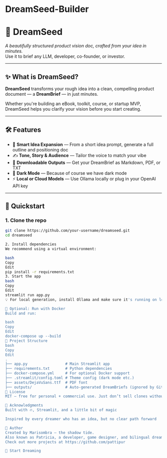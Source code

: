 # DreamSeed-Builder

# 🌱 DreamSeed

*A beautifully structured product vision doc, crafted from your idea in minutes.*  
Use it to brief any LLM, developer, co-founder, or investor.

---

## ✨ What is DreamSeed?

**DreamSeed** transforms your rough idea into a clean, compelling product document — a **DreamBrief** — in just minutes.

Whether you're building an eBook, toolkit, course, or startup MVP, DreamSeed helps you clarify your vision before you start creating.

---

## 🛠️ Features

- 🧠 **Smart Idea Expansion** — From a short idea prompt, generate a full outline and positioning doc
- ✍️ **Tone, Story & Audience** — Tailor the voice to match your vibe
- 📄 **Downloadable Outputs** — Get your DreamBrief as Markdown, PDF, or TXT
- 🌚 **Dark Mode** — Because of course we have dark mode
- ⚡ **Local or Cloud Models** — Use Ollama locally or plug in your OpenAI API key

---

## 🚀 Quickstart

### 1. Clone the repo

```bash
git clone https://github.com/your-username/dreamseed.git
cd dreamseed

2. Install dependencies
We recommend using a virtual environment:

bash
Copy
Edit
pip install -r requirements.txt
3. Start the app
bash
Copy
Edit
streamlit run app.py
💡 For local generation, install Ollama and make sure it's running on localhost:11434.

🐳 Optional: Run with Docker
Build and run:

bash
Copy
Edit
docker-compose up --build
📂 Project Structure
bash
Copy
Edit
.
├── app.py                 # Main Streamlit app
├── requirements.txt       # Python dependencies
├── docker-compose.yml     # For optional Docker support
├── .streamlit/config.toml # Theme config (dark mode etc.)
├── assets/DejaVuSans.ttf  # PDF font
├── outputs/               # Auto-generated DreamBriefs (ignored by Git)
📝 License
MIT — free for personal + commercial use. Just don’t sell clones without love. 💕

🙌 Acknowledgments
Built with 🔥, Streamlit, and a little bit of magic

Inspired by every dreamer who has an idea, but no clear path forward

🧠 Author
Created by Marisombra — the shadow tide.
Also known as Patricia, a developer, game designer, and bilingual dreamer.
Check out more projects at https://github.com/pattipur

🌱 Start Dreaming
